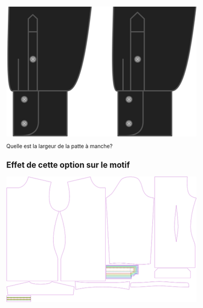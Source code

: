 ![Largeur de la patte de manche](sleeveplacketwidth.svg)

Quelle est la largeur de la patte à manche?


## Effet de cette option sur le motif
![Cette image montre l'effet de cette option en superposant plusieurs variantes qui ont une valeur différente pour cette option](simon_sleeveplacketwidth_sample.svg "Effet de cette option sur le motif")